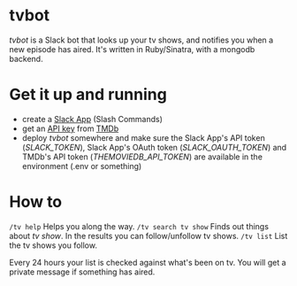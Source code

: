 # tvbot

*tvbot* is a Slack bot that looks up your tv shows, and notifies you when a new episode has aired.
It's written in Ruby/Sinatra, with a mongodb backend.

# Get it up and running

- create a [Slack App](https://api.slack.com/apps) (Slash Commands)
- get an [API key](https://www.themoviedb.org/account/signup) from [TMDb](https://www.themoviedb.org)
- deploy *tvbot* somewhere and make sure the Slack App's API token (_SLACK_TOKEN_), Slack App's OAuth token (_SLACK_OAUTH_TOKEN_) and TMDb's API token (_THEMOVIEDB_API_TOKEN_) are available in the environment (.env or something)

# How to

`/tv help`
Helps you along the way.
`/tv search tv show` 
Finds out things about *tv show*. In the results you can follow/unfollow tv shows.
`/tv list`
List the tv shows you follow.

Every 24 hours your list is checked against what's been on tv.
You will get a private message if something has aired.